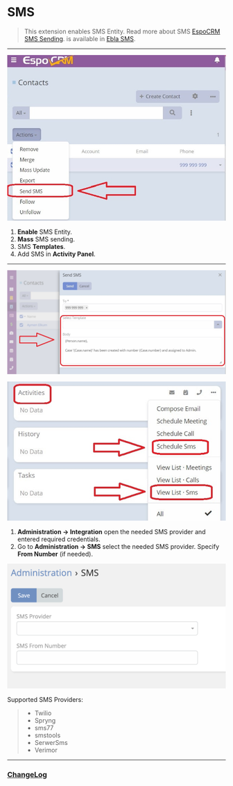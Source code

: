 # SMS <a href="https://www.eblasoft.com.tr/espocrm-extension-page/espocrm-ebla-sms" target="_blank" id="ext-version" data-id="64a6d717d1ec80e20"></a>

> This extension enables SMS Entity.
> Read more about SMS [EspoCRM SMS Sending](https://docs.espocrm.com/administration/sms-sending/).
> is available in [Ebla SMS](https://www.eblasoft.com.tr/espocrm-extension-page/sms).

---

![Overview](../../_static/images/extensions/sms/sms.png )

1. **Enable** SMS Entity.
2. **Mass** SMS sending.
3. SMS **Templates**.
4. Add SMS in **Activity Panel**.

---

![Features](../../_static/images/extensions/sms/features.jpg )

![Features](../../_static/images/extensions/sms/activity-panel.jpg )

1. **Administration -> Integration** open the needed SMS provider and entered required credentials.
2. Go to **Administration -> SMS** select the needed SMS provider. Specify **From Number** (if needed).

![SMS Provider](../../_static/images/extensions/sms/sms-provider.png )

Supported SMS Providers:
> - Twilio
> - Spryng
> - sms77
> - smstools
> - SerwerSms
> - Verimor

---

### <font color=gray> [ChangeLog](changelog.md) </font>


